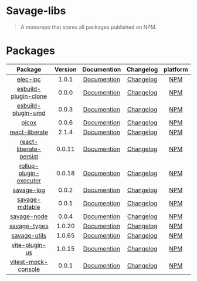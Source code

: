 # Savage-libs

> A monorepo that stores all packages published on NPM.

# Packages
|                              Package                               | Version |                                    Documention                                    |                          Changelog                          |                          platform                           |
|:------------------------------------------------------------------:|:-------:|:---------------------------------------------------------------------------------:|:-----------------------------------------------------------:|:-----------------------------------------------------------:|
|               [elec-ipc](./packages/elec-ipc#readme)               |  1.0.1  |        [Documention](https://savage181855.github.io/savage-libs/elec-ipc/)        |        [Changelog](./packages/elec-ipc/CHANGELOG.md)        |        [NPM](https://www.npmjs.com/package/elec-ipc)        |
|   [esbuild-plugin-clone](./packages/esbuild-plugin-clone#readme)   |  0.0.0  |  [Documention](https://savage181855.github.io/savage-libs/esbuild-plugin-clone/)  |  [Changelog](./packages/esbuild-plugin-clone/CHANGELOG.md)  |  [NPM](https://www.npmjs.com/package/esbuild-plugin-clone)  |
|     [esbuild-plugin-umd](./packages/esbuild-plugin-umd#readme)     |  0.0.3  |   [Documention](https://savage181855.github.io/savage-libs/esbuild-plugin-umd/)   |   [Changelog](./packages/esbuild-plugin-umd/CHANGELOG.md)   |   [NPM](https://www.npmjs.com/package/esbuild-plugin-umd)   |
|                  [picox](./packages/picox#readme)                  |  0.0.6  |         [Documention](https://savage181855.github.io/savage-libs/picox/)          |         [Changelog](./packages/picox/CHANGELOG.md)          |         [NPM](https://www.npmjs.com/package/picox)          |
|         [react-liberate](./packages/react-liberate#readme)         |  2.1.4  |     [Documention](https://savage181855.github.io/savage-libs/react-liberate/)     |     [Changelog](./packages/react-liberate/CHANGELOG.md)     |     [NPM](https://www.npmjs.com/package/react-liberate)     |
| [react-liberate-persist](./packages/react-liberate-persist#readme) | 0.0.11  | [Documention](https://savage181855.github.io/savage-libs/react-liberate-persist/) | [Changelog](./packages/react-liberate-persist/CHANGELOG.md) | [NPM](https://www.npmjs.com/package/react-liberate-persist) |
| [rollup-plugin-executer](./packages/rollup-plugin-executer#readme) | 0.0.18  | [Documention](https://savage181855.github.io/savage-libs/rollup-plugin-executer/) | [Changelog](./packages/rollup-plugin-executer/CHANGELOG.md) | [NPM](https://www.npmjs.com/package/rollup-plugin-executer) |
|             [savage-log](./packages/savage-log#readme)             |  0.0.2  |       [Documention](https://savage181855.github.io/savage-libs/savage-log/)       |       [Changelog](./packages/savage-log/CHANGELOG.md)       |       [NPM](https://www.npmjs.com/package/savage-log)       |
|         [savage-mdtable](./packages/savage-mdtable#readme)         |  0.0.1  |     [Documention](https://savage181855.github.io/savage-libs/savage-mdtable/)     |     [Changelog](./packages/savage-mdtable/CHANGELOG.md)     |     [NPM](https://www.npmjs.com/package/savage-mdtable)     |
|            [savage-node](./packages/savage-node#readme)            |  0.0.4  |      [Documention](https://savage181855.github.io/savage-libs/savage-node/)       |      [Changelog](./packages/savage-node/CHANGELOG.md)       |      [NPM](https://www.npmjs.com/package/savage-node)       |
|           [savage-types](./packages/savage-types#readme)           | 1.0.20  |      [Documention](https://savage181855.github.io/savage-libs/savage-types/)      |      [Changelog](./packages/savage-types/CHANGELOG.md)      |      [NPM](https://www.npmjs.com/package/savage-types)      |
|           [savage-utils](./packages/savage-utils#readme)           | 1.0.65  |      [Documention](https://savage181855.github.io/savage-libs/savage-utils/)      |      [Changelog](./packages/savage-utils/CHANGELOG.md)      |      [NPM](https://www.npmjs.com/package/savage-utils)      |
|         [vite-plugin-us](./packages/vite-plugin-us#readme)         | 1.0.15  |     [Documention](https://savage181855.github.io/savage-libs/vite-plugin-us/)     |     [Changelog](./packages/vite-plugin-us/CHANGELOG.md)     |     [NPM](https://www.npmjs.com/package/vite-plugin-us)     |
|    [vitest-mock-console](./packages/vitest-mock-console#readme)    |  0.0.1  |  [Documention](https://savage181855.github.io/savage-libs/vitest-mock-console/)   |  [Changelog](./packages/vitest-mock-console/CHANGELOG.md)   |  [NPM](https://www.npmjs.com/package/vitest-mock-console)   |